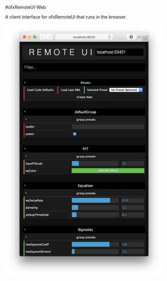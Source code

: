 #ofxRemoteUI-Web

A client interface for ofxRemoteUI that runs in the browser.

![alt text](screenshots/screen.png)